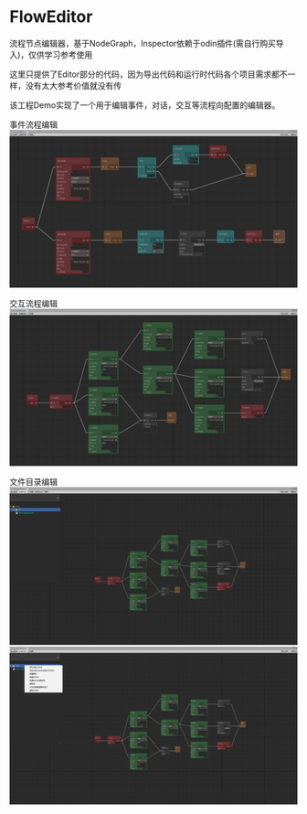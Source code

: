 # FlowEditor
流程节点编辑器，基于NodeGraph，Inspector依赖于odin插件(需自行购买导入)，仅供学习参考使用

这里只提供了Editor部分的代码，因为导出代码和运行时代码各个项目需求都不一样，没有太大参考价值就没有传

该工程Demo实现了一个用于编辑事件，对话，交互等流程向配置的编辑器。

事件流程编辑
![image](https://github.com/Svily/FlowEditor/blob/master/Image/flow01.png)

交互流程编辑
![image](https://github.com/Svily/FlowEditor/blob/master/Image/flow2.png)

文件目录编辑
![image](https://github.com/Svily/FlowEditor/blob/master/Image/flow3.png)
![image](https://github.com/Svily/FlowEditor/blob/master/Image/flow4.png)